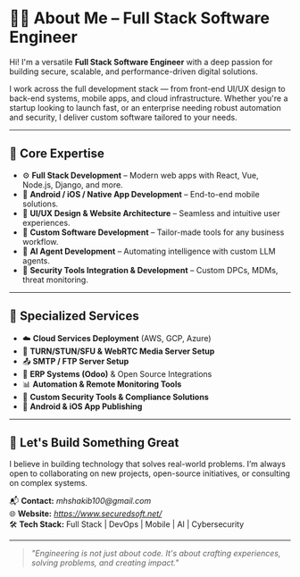 # 👨‍💻 About Me – Full Stack Software Engineer

Hi! I'm a versatile **Full Stack Software Engineer** with a deep passion for building secure, scalable, and performance-driven digital solutions.

I work across the full development stack — from front-end UI/UX design to back-end systems, mobile apps, and cloud infrastructure. Whether you're a startup looking to launch fast, or an enterprise needing robust automation and security, I deliver custom software tailored to your needs.

---

## 🧠 Core Expertise

- ⚙️ **Full Stack Development** – Modern web apps with React, Vue, Node.js, Django, and more.
- 📱 **Android / iOS / Native App Development** – End-to-end mobile solutions.
- 🎨 **UI/UX Design & Website Architecture** – Seamless and intuitive user experiences.
- 🧩 **Custom Software Development** – Tailor-made tools for any business workflow.
- 🤖 **AI Agent Development** – Automating intelligence with custom LLM agents.
- 🔐 **Security Tools Integration & Development** – Custom DPCs, MDMs, threat monitoring.

---

## 🚀 Specialized Services

- ☁️ **Cloud Services Deployment** (AWS, GCP, Azure)
- 📡 **TURN/STUN/SFU & WebRTC Media Server Setup**
- 📤 **SMTP / FTP Server Setup**
- 🧾 **ERP Systems (Odoo)** & Open Source Integrations
- 📊 **Automation & Remote Monitoring Tools**
- 🧪 **Custom Security Tools & Compliance Solutions**
- 📲 **Android & iOS App Publishing**

---

## 💼 Let's Build Something Great

I believe in building technology that solves real-world problems. I’m always open to collaborating on new projects, open-source initiatives, or consulting on complex systems.

📬 **Contact:** _mhshakib100@gmail.com_  
🌐 **Website:** _https://www.securedsoft.net/_  
🛠️ **Tech Stack:** Full Stack | DevOps | Mobile | AI | Cybersecurity

---

> *"Engineering is not just about code. It's about crafting experiences, solving problems, and creating impact."*
